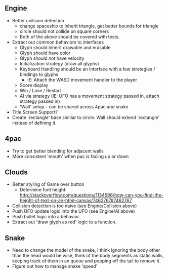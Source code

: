 Engine
------
 - Better collision detection
   - change spaceship to inherit triangle, get better bounds for triangle
   - circle should not collide on square corners
   - Both of the above should be covered with tests.
 - Extract out common behaviors to interfaces
   - Glyph should inherit drawable and erasable
   - Glyph should have color
   - Glyph should _not_ have velocity
   - Initialization strategy (draw all glyphs)
   - Keyboard Handling should be an Interface with a few strategies / bindings to glyphs
     - IE: Attach the WASD movement handler to the player
   - Score display
   - Win / Lose / Restart
   - AI via strategy (IE: UFO has a movement strategy passed in, attach strategy passed in)
   - 'Wall' setup - can be shared across 4pac and snake
 - Title Screen Support?
 - Create 'rectangle' base similar to circle. Wall should extend 'rectangle' instead of defining it.

4pac
----
 - Try to get better blending for adjacent walls
 - More consistent 'mouth' when pac is facing up or down

Clouds
------
 - Better styling of Game over button
   - Determine font height: http://stackoverflow.com/questions/1134586/how-can-you-find-the-height-of-text-on-an-html-canvas/7462767#7462767
 - Collision detection is too naive (see Engine/Collision above)
 - Push UFO update logic into the UFO (see Engine/AI above)
 - Push bullet logic into a behavior.
 - Extract out 'draw glyph as red' logic to a function.

Snake
-----
 - Need to change the model of the snake, I think ignoring the body other than the head would be wise, think of the body segments as static walls, keeping track of them in an queue and popping off the tail to remove it.
 - Figure out how to manage snake 'speed'